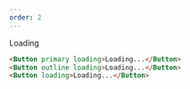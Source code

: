 ```yaml
---
order: 2
---
```


Loading

```html
<Button primary loading>Loading...</Button>
<Button outline loading>Loading...</Button>
<Button loading>Loading...</Button>
```
